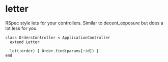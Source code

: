 # letter

RSpec style lets for your controllers. Similar to decent_exposure but does a lot less for you.

    class OrdersController < ApplicationController
      extend Letter

      let(:order) { Order.find(params[:id]) }
    end

